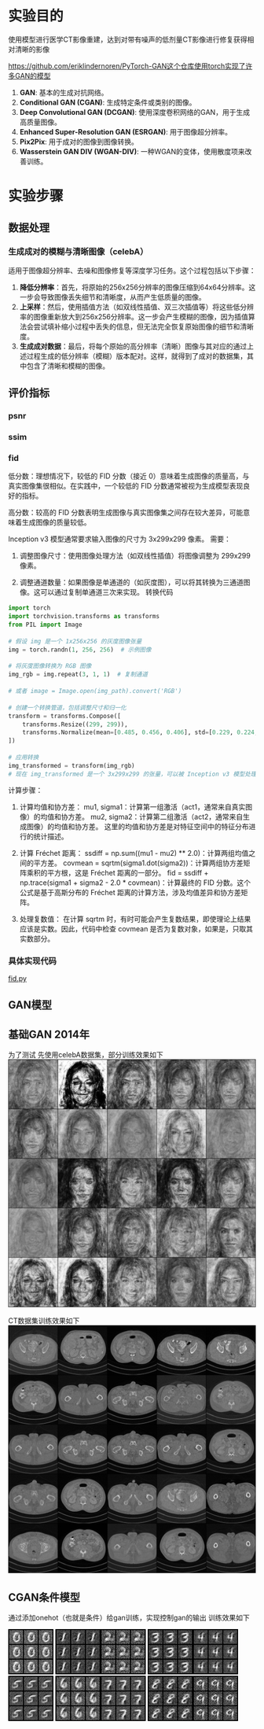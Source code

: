 # 实验目的

使用模型进行医学CT影像重建，达到对带有噪声的低剂量CT影像进行修复获得相对清晰的影像

https://github.com/eriklindernoren/PyTorch-GAN这个仓库使用torch实现了许多GAN的模型
1. **GAN**: 基本的生成对抗网络。
2. **Conditional GAN (CGAN)**: 生成特定条件或类别的图像。
3. **Deep Convolutional GAN (DCGAN)**: 使用深度卷积网络的GAN，用于生成高质量图像。
4. **Enhanced Super-Resolution GAN (ESRGAN)**: 用于图像超分辨率。
5. **Pix2Pix**: 用于成对的图像到图像转换。
6. **Wasserstein GAN DIV (WGAN-DIV)**: 一种WGAN的变体，使用散度项来改善训练。

# 实验步骤

## 数据处理

### 生成成对的模糊与清晰图像（celebA）

适用于图像超分辨率、去噪和图像修复等深度学习任务。这个过程包括以下步骤：

1. **降低分辨率**：首先，将原始的256x256分辨率的图像压缩到64x64分辨率。这一步会导致图像丢失细节和清晰度，从而产生低质量的图像。
2. **上采样**：然后，使用插值方法（如双线性插值、双三次插值等）将这些低分辨率的图像重新放大到256x256分辨率。这一步会产生模糊的图像，因为插值算法会尝试填补缩小过程中丢失的信息，但无法完全恢复原始图像的细节和清晰度。
3. **生成成对数据**：最后，将每个原始的高分辨率（清晰）图像与其对应的通过上述过程生成的低分辨率（模糊）版本配对。这样，就得到了成对的数据集，其中包含了清晰和模糊的图像。

## 评价指标

### psnr

### ssim

### fid

低分数：理想情况下，较低的 FID 分数（接近 0）意味着生成图像的质量高，与真实图像集很相似。在实践中，一个较低的 FID
分数通常被视为生成模型表现良好的指标。

高分数：较高的 FID 分数表明生成图像与真实图像集之间存在较大差异，可能意味着生成图像的质量较低。

Inception v3 模型通常要求输入图像的尺寸为 3x299x299 像素。
需要：

1. 调整图像尺寸：使用图像处理方法（如双线性插值）将图像调整为 299x299 像素。

2. 调整通道数量：如果图像是单通道的（如灰度图），可以将其转换为三通道图像。这可以通过复制单通道三次来实现。
   转换代码

```python
import torch
import torchvision.transforms as transforms
from PIL import Image

# 假设 img 是一个 1x256x256 的灰度图像张量
img = torch.randn(1, 256, 256)  # 示例图像

# 将灰度图像转换为 RGB 图像
img_rgb = img.repeat(3, 1, 1)  # 复制通道

# 或者 image = Image.open(img_path).convert('RGB')

# 创建一个转换管道，包括调整尺寸和归一化
transform = transforms.Compose([
    transforms.Resize((299, 299)),
    transforms.Normalize(mean=[0.485, 0.456, 0.406], std=[0.229, 0.224, 0.225]),
])

# 应用转换
img_transformed = transform(img_rgb)
# 现在 img_transformed 是一个 3x299x299 的张量，可以被 Inception v3 模型处理

```

计算步骤：

1. 计算均值和协方差：
   mu1, sigma1：计算第一组激活（act1，通常来自真实图像）的均值和协方差。
   mu2, sigma2：计算第二组激活（act2，通常来自生成图像）的均值和协方差。
   这里的均值和协方差是对特征空间中的特征分布进行的统计描述。

2. 计算 Fréchet 距离：
   ssdiff = np.sum((mu1 - mu2) ** 2.0)：计算两组均值之间的平方差。
   covmean = sqrtm(sigma1.dot(sigma2))：计算两组协方差矩阵乘积的平方根，这是 Fréchet 距离的一部分。
   fid = ssdiff + np.trace(sigma1 + sigma2 - 2.0 * covmean)：计算最终的 FID 分数。这个公式是基于高斯分布的 Fréchet
   距离的计算方法，涉及均值差异和协方差矩阵。

3. 处理复数值：
   在计算 sqrtm 时，有时可能会产生复数结果，即使理论上结果应该是实数。因此，代码中检查 covmean 是否为复数对象，如果是，只取其实数部分。

### 具体实现代码

[fid.py](evalution/fid.py)

## GAN模型


## 基础GAN 2014年

为了测试 先使用celebA数据集，部分训练效果如下
![14800.png](gan%2Foutput1205celeba%2F15600.png)

CT数据集训练效果如下
![9600.png](gan%2Foutput1207ct%2F9600.png)

## CGAN条件模型
通过添加onehot（也就是条件）给gan训练，实现控制gan的输出
训练效果如下

![0.png](cgan%2Foutput%2F0.png) ![1.png](cgan%2Foutput%2F1.png)![2.png](cgan%2Foutput%2F2.png) ![3.png](cgan%2Foutput%2F3.png)![4.png](cgan%2Foutput%2F4.png) ![5.png](cgan%2Foutput%2F5.png) ![6.png](cgan%2Foutput%2F6.png)![7.png](cgan%2Foutput%2F7.png) ![8.png](cgan%2Foutput%2F8.png)![9.png](cgan%2Foutput%2F9.png)